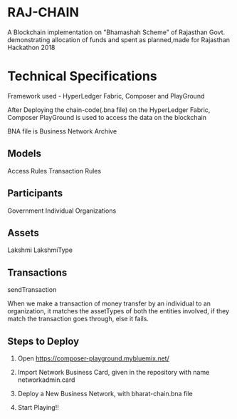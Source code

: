 # RAJ-CHAIN
A Blockchain implementation on "Bhamashah Scheme" of Rajasthan Govt. demonstrating allocation of funds and spent as planned,made for Rajasthan Hackathon 2018




































# Technical Specifications
Framework used - HyperLedger Fabric, Composer and PlayGround

After Deploying the chain-code(.bna file) on the HyperLedger Fabric, Composer PlayGround is used to access the data on the blockchain

BNA file is Business Network Archive

## Models
   Access Rules
   Transaction Rules

## Participants
   Government
   Individual
   Organizations

## Assets
  Lakshmi
  LakshmiType

## Transactions
  sendTransaction

When we make a transaction of money transfer by an individual to an organization, it matches the assetTypes of both the entities involved, if they match the transaction goes through, else it fails.

## Steps to Deploy
1. Open https://composer-playground.mybluemix.net/

2. Import Network Business Card, given in the repository with name networkadmin.card

3. Deploy a New Business Network, with bharat-chain.bna file

4. Start Playing!!

